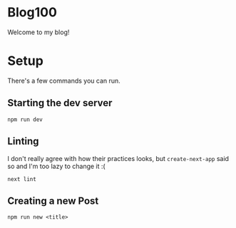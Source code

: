 # Blog100
Welcome to my blog!

# Setup
There's a few commands you can run.

## Starting the dev server
```
npm run dev
```

## Linting
I don't really agree with how their practices looks, but `create-next-app` said so and I'm too lazy to change it :(
```
next lint
```

## Creating a new Post
```
npm run new <title>
```